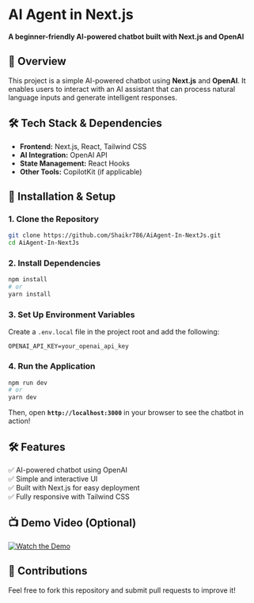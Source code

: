 # **AI Agent in Next.js**  

**A beginner-friendly AI-powered chatbot built with Next.js and OpenAI**  

## **📌 Overview**  
This project is a simple AI-powered chatbot using **Next.js** and **OpenAI**. It enables users to interact with an AI assistant that can process natural language inputs and generate intelligent responses.  

## **🛠️ Tech Stack & Dependencies**  
- **Frontend:** Next.js, React, Tailwind CSS  
- **AI Integration:** OpenAI API  
- **State Management:** React Hooks  
- **Other Tools:** CopilotKit (if applicable)  

## **📂 Installation & Setup**  
### **1. Clone the Repository**  
```bash
git clone https://github.com/Shaikr786/AiAgent-In-NextJs.git
cd AiAgent-In-NextJs
```

### **2. Install Dependencies**  
```bash
npm install
# or
yarn install
```

### **3. Set Up Environment Variables**  
Create a `.env.local` file in the project root and add the following:  
```
OPENAI_API_KEY=your_openai_api_key
```

### **4. Run the Application**  
```bash
npm run dev
# or
yarn dev
```
Then, open **`http://localhost:3000`** in your browser to see the chatbot in action!  

## **🛠 Features**  
✅ AI-powered chatbot using OpenAI  
✅ Simple and interactive UI  
✅ Built with Next.js for easy deployment  
✅ Fully responsive with Tailwind CSS  

## **📺 Demo Video (Optional)**  
[![Watch the Demo]([https://img.youtube.com/vi/YOUR_VIDEO_ID/maxresdefault.jpg)](https://www.youtube.com/watch?v=YOUR_VIDEO_ID](https://youtu.be/Irod0TixyeM?si=y2mM7mo24g9ZcJ7Z))  


## **🤝 Contributions**  
Feel free to fork this repository and submit pull requests to improve it!  

 

